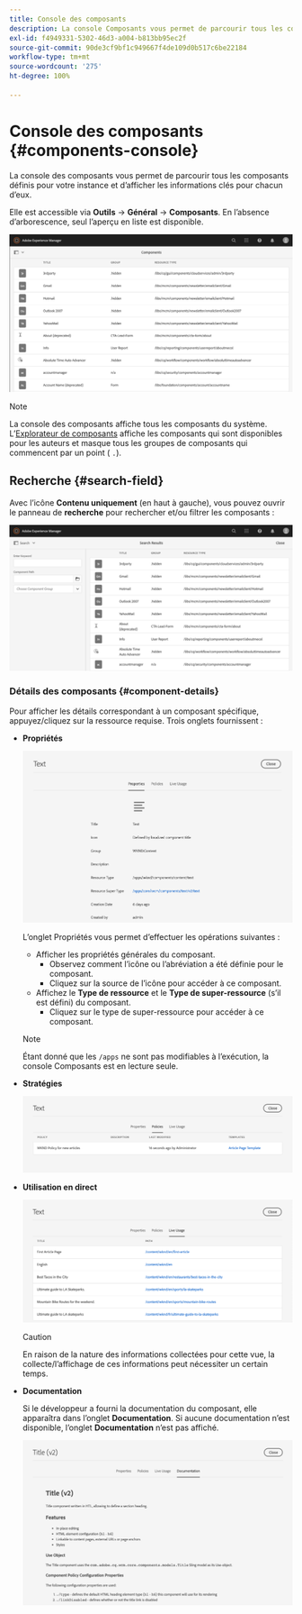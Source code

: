 ```yaml
---
title: Console des composants
description: La console Composants vous permet de parcourir tous les composants définis pour votre instance.
exl-id: f4949331-5302-46d3-a004-b813bb95ec2f
source-git-commit: 90de3cf9bf1c949667f4de109d0b517c6be22184
workflow-type: tm+mt
source-wordcount: '275'
ht-degree: 100%

---
```


# Console des composants {#components-console}

La console des composants vous permet de parcourir tous les composants définis pour votre instance et d’afficher les informations clés pour chacun d’eux.

Elle est accessible via **Outils** -> **Général** -> **Composants**. En l’absence d’arborescence, seul l’aperçu en liste est disponible.

![Console Composants](/help/sites-cloud/authoring/assets/components-console.png)

>[!NOTE]
>
>La console des composants affiche tous les composants du système. L’[Explorateur de composants](/help/sites-cloud/authoring/fundamentals/environment-tools.md#components-browser) affiche les composants qui sont disponibles pour les auteurs et masque tous les groupes de composants qui commencent par un point ( `.`).

## Recherche {#search-field}

Avec l’icône **Contenu uniquement** (en haut à gauche), vous pouvez ouvrir le panneau de **recherche** pour rechercher et/ou filtrer les composants :

![Recherche dans la console des composants](/help/sites-cloud/authoring/assets/components-console-search.png)

### Détails des composants {#component-details}

Pour afficher les détails correspondant à un composant spécifique, appuyez/cliquez sur la ressource requise. Trois onglets fournissent :

* **Propriétés**

   ![Propriétés de la console Composants](/help/sites-cloud/authoring/assets/components-console-properties.png)

   L’onglet Propriétés vous permet d’effectuer les opérations suivantes :

   * Afficher les propriétés générales du composant.
      * Observez comment l’icône ou l’abréviation a été définie pour le composant. <!-- View how the [icon or abbreviation has been defined](/help/sites-developing/components-basics.md#component-icon-in-touch-ui) for the component.-->
      * Cliquez sur la source de l’icône pour accéder à ce composant.
   * Affichez le **Type de ressource** et le **Type de super-ressource** (s’il est défini) du composant.
      * Cliquez sur le type de super-ressource pour accéder à ce composant.

   >[!NOTE]
   >
   >Étant donné que les `/apps` ne sont pas modifiables à l’exécution, la console Composants est en lecture seule.

* **Stratégies**

   ![Stratégies de la console de composants](/help/sites-cloud/authoring/assets/components-console-policies.png)

* **Utilisation en direct**

   ![Utilisation en direct des composants](/help/sites-cloud/authoring/assets/components-console-live-usage.png)

   >[!CAUTION]
   >
   >En raison de la nature des informations collectées pour cette vue, la collecte/l’affichage de ces informations peut nécessiter un certain temps.

* **Documentation**

   Si le développeur a fourni la documentation du composant, elle apparaîtra dans l’onglet **Documentation**. Si aucune documentation n’est disponible, l’onglet **Documentation** n’est pas affiché. <!-- If the developer has provided [documentation for the component](/help/sites-developing/developing-components.md#documenting-your-component), it will appear on the **Documentation** tab. If there is no documentation available, the **Documentation** tab will not be shown.-->

   ![Documentation sur les composants](/help/sites-cloud/authoring/assets/components-console-documentation.png)
